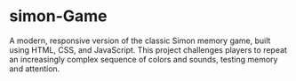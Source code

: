 # simon-Game
A modern, responsive version of the classic Simon memory game, built using HTML, CSS, and JavaScript. This project challenges players to repeat an increasingly complex sequence of colors and sounds, testing memory and attention.
